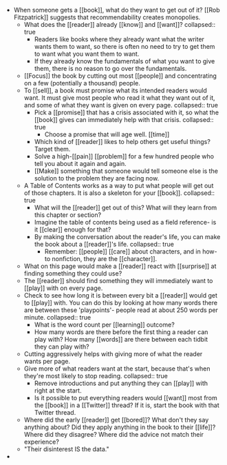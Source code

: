 - When someone gets a [[book]], what do they want to get out of it? [[Rob Fitzpatrick]] suggests that recommendability creates monopolies.
	- What does the [[reader]] already [[know]] and [[want]]?
	  collapsed:: true
		- Readers like books where they already want what the writer wants them to want, so there is often no need to try to get them to want what you want them to want.
		- If they already know the fundamentals of what you want to give them, there is no reason to go over the fundamentals.
	- [[Focus]] the book by cutting out most [[people]] and concentrating on a few (potentially a thousand) people.
	- To [[sell]], a book must promise what its intended readers would want. It must give most people who read it what they want out of it, and some of what they want is given on every page.
	  collapsed:: true
		- Pick a [[promise]] that has a crisis associated with it, so what the [[book]] gives can immediately help with that crisis.
		  collapsed:: true
			- Choose a promise that will age well. [[time]]
		- Which kind of [[reader]] likes to help others get useful things? Target them.
		- Solve a high-[[pain]] [[problem]] for a few hundred people who tell you about it again and again.
		- [[Make]] something that someone would tell someone else is the solution to the problem they are facing now.
	- A Table of Contents works as a way to put what people will get out of those chapters. It is also a skeleton for your [[book]].
	  collapsed:: true
		- What will the [[reader]] get out of this? What will they learn from this chapter or section?
		- Imagine the table of contents being used as a field reference- is it [[clear]] enough for that?
		- By making the conversation about the reader's life, you can make the book about a [[reader]]'s life.
		  collapsed:: true
			- Remember: [[people]] [[care]] about characters, and in how-to nonfiction, they are the [[character]].
	- What on this page would make a [[reader]] react with [[surprise]] at finding something they could use?
	- The [[reader]] should find something they will immediately want to [[play]] with on every page.
	- Check to see how long it is between every bit a [[reader]] would get to [[play]] with. You can do this by looking at how many words there are between these 'playpoints'- people read at about 250 words per minute.
	  collapsed:: true
		- What is the word count per [[learning]] outcome?
		- How many words are there before the first thing a reader can play with? How many [[words]] are there between each tidbit they can play with?
	- Cutting aggressively helps with giving more of what the reader wants per page.
	- Give more of what readers want at the start, because that's when they're most likely to stop reading.
	  collapsed:: true
		- Remove introductions and put anything they can [[play]] with right at the start.
		- Is it possible to put everything readers would [[want]] most from the [[book]] in a [[Twitter]] thread? If it is, start the book with that Twitter thread.
	- Where did the early [[reader]] get [[bored]]? What don't they say anything about? Did they apply anything in the book to their [[life]]? Where did they disagree? Where did the advice not match their experience?
	- "Their disinterest IS the data."
-